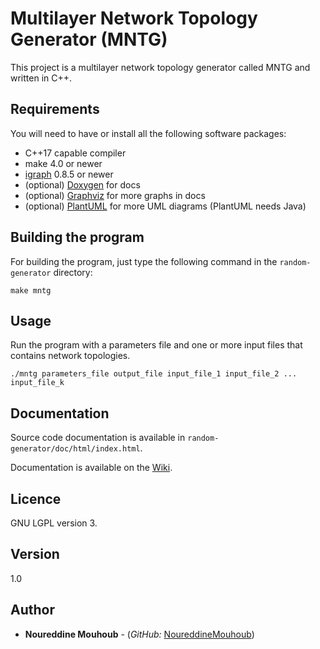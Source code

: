 # Multilayer Network Topology Generator (MNTG)

This project is a multilayer network topology generator called MNTG and written in C++.

## Requirements

You will need to have or install all the following software packages:

* C++17 capable compiler
* make 4.0 or newer
* [igraph](https://igraph.org/c/) 0.8.5 or newer
* (optional) [Doxygen](https://www.doxygen.nl/) for docs
* (optional) [Graphviz](https://graphviz.org/) for more graphs in docs
* (optional) [PlantUML](https://plantuml.com/) for more UML diagrams (PlantUML needs Java)

## Building the program

For building the program, just type the following command in the `random-generator` directory:

```
make mntg
```

## Usage 

Run the program with a parameters file and one or more input files that contains network topologies.

```
./mntg parameters_file output_file input_file_1 input_file_2 ... input_file_k

```

## Documentation
<!---
Use the following command to run the automated documentation for this project:

```
make doc
./doc
```

-->

Source code documentation is available in `random-generator/doc/html/index.html`.

Documentation is available on the [Wiki](https://gitub.u-bordeaux.fr/hera/random-generator/-/wikis/home).

## Licence

GNU LGPL version 3.

## Version

1.0

## Author

* **Noureddine Mouhoub** - (*GitHub:* [NoureddineMouhoub](https://github.com/nmouhoub))
